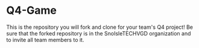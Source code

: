 # Q4-Game

This is the repository you will fork and clone for your team's Q4 project! Be sure that the forked repository is in the SnoIsleTECHVGD organization and to invite all team members to it.
